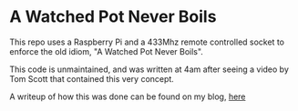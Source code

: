 # A Watched Pot Never Boils

This repo uses a Raspberry Pi and a 433Mhz remote controlled socket to enforce the old idiom, "A Watched Pot Never Boils". 

This code is unmaintained, and was written at 4am after seeing a video by Tom Scott that contained this very concept. 

A writeup of how this was done can be found on my blog, [here](https://adam-ant.co.uk/a-watched-pot-never-boils-now-guaranteed.html)
